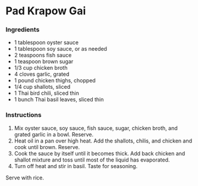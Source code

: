 # Pad Krapow Gai

### Ingredients

- 1 tablespoon oyster sauce
- 1 tablespoon soy sauce, or as needed
- 2 teaspoons fish sauce
- 1 teaspoon brown sugar
- 1/3 cup chicken broth
- 4 cloves garlic, grated
- 1 pound chicken thighs, chopped
- 1/4 cup shallots, sliced
- 1 Thai bird chili, sliced thin
- 1 bunch Thai basil leaves, sliced thin

### Instructions

1. Mix oyster sauce, soy sauce, fish sauce, sugar, chicken broth, and grated garlic in a bowl. Reserve.
2. Heat oil in a pan over high heat. Add the shallots, chilis, and chicken and cook until brown. Reserve.
3. Cook the sauce by itself until it becomes thick. Add back chicken and shallot mixture and toss until most of the liquid has evaporated.
4. Turn off heat and stir in basil. Taste for seasoning.

Serve with rice.
